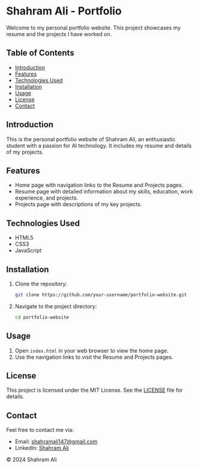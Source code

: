 # Shahram Ali - Portfolio

Welcome to my personal portfolio website. This project showcases my resume and the projects I have worked on. 

## Table of Contents
- [Introduction](#introduction)
- [Features](#features)
- [Technologies Used](#technologies-used)
- [Installation](#installation)
- [Usage](#usage)
- [License](#license)
- [Contact](#contact)

## Introduction
This is the personal portfolio website of Shahram Ali, an enthusiastic student with a passion for AI technology. It includes my resume and details of my projects.

## Features
- Home page with navigation links to the Resume and Projects pages.
- Resume page with detailed information about my skills, education, work experience, and projects.
- Projects page with descriptions of my key projects.

## Technologies Used
- HTML5
- CSS3
- JavaScript

## Installation
1. Clone the repository:
    ```bash
    git clone https://github.com/your-username/portfolio-website.git
    ```
2. Navigate to the project directory:
    ```bash
    cd portfolio-website
    ```

## Usage
1. Open `index.html` in your web browser to view the home page.
2. Use the navigation links to visit the Resume and Projects pages.

## License
This project is licensed under the MIT License. See the [LICENSE](LICENSE) file for details.

## Contact
Feel free to contact me via:
- Email: [shahramali147@gmail.com](mailto:shahramali147@gmail.com)
- LinkedIn: [Shahram Ali](https://www.linkedin.com/in/shahram-ali-8abbbb167/)

&copy; 2024 Shahram Ali
